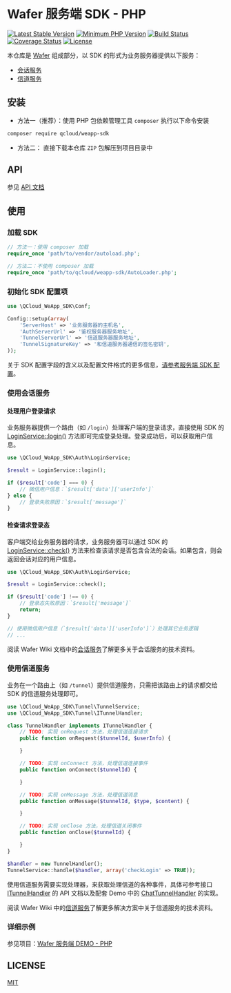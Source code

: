 # Wafer 服务端 SDK - PHP

[![Latest Stable Version][packagist-image]][packagist-url]
[![Minimum PHP Version][php-image]][php-url]
[![Build Status][travis-image]][travis-url]
[![Coverage Status][coveralls-image]][coveralls-url]
[![License][license-image]][license-url]

本仓库是 [Wafer](https://github.com/tencentyun/wafer) 组成部分，以 SDK 的形式为业务服务器提供以下服务：

+ [会话服务](https://github.com/tencentyun/wafer/wiki/会话服务)
+ [信道服务](https://github.com/tencentyun/wafer/wiki/信道服务)

## 安装

- 方法一（推荐）：使用 PHP 包依赖管理工具 `composer` 执行以下命令安装

```sh
composer require qcloud/weapp-sdk
```

- 方法二： 直接下载本仓库 `ZIP` 包解压到项目目录中

## API

参见 [API 文档](./API.md)

## 使用

### 加载 SDK

```php
// 方法一：使用 composer 加载
require_once 'path/to/vendor/autoload.php';

// 方法二：不使用 composer 加载
require_once 'path/to/qcloud/weapp-sdk/AutoLoader.php';
```

### 初始化 SDK 配置项

```php
use \QCloud_WeApp_SDK\Conf;

Config::setup(array(
    'ServerHost' => '业务服务器的主机名',
    'AuthServerUrl' => '鉴权服务器服务地址',
    'TunnelServerUrl' => '信道服务器服务地址',
    'TunnelSignatureKey' => '和信道服务器通信的签名密钥',
));
```

关于 SDK 配置字段的含义以及配置文件格式的更多信息，[请参考服务端 SDK 配置](https://github.com/tencentyun/wafer/wiki/%E6%9C%8D%E5%8A%A1%E7%AB%AF-SDK-%E9%85%8D%E7%BD%AE)。

### 使用会话服务

#### 处理用户登录请求

业务服务器提供一个路由（如 `/login`）处理客户端的登录请求，直接使用 SDK 的 [LoginService::login()](https://github.com/tencentyun/wafer-php-server-sdk/blob/master/API.md#loginservicelogin) 方法即可完成登录处理。登录成功后，可以获取用户信息。

```php
use \QCloud_WeApp_SDK\Auth\LoginService;

$result = LoginService::login();

if ($result['code'] === 0) {
    // 微信用户信息：`$result['data']['userInfo']`
} else {
    // 登录失败原因：`$result['message']`
}
```

#### 检查请求登录态

客户端交给业务服务器的请求，业务服务器可以通过 SDK 的 [LoginService::check()](https://github.com/tencentyun/wafer-php-server-sdk/blob/master/API.md#loginservicecheck) 方法来检查该请求是否包含合法的会话。如果包含，则会返回会话对应的用户信息。

```php
use \QCloud_WeApp_SDK\Auth\LoginService;

$result = LoginService::check();

if ($result['code'] !== 0) {
    // 登录态失败原因：`$result['message']`
    return;
}

// 使用微信用户信息（`$result['data']['userInfo']`）处理其它业务逻辑
// ...
```

阅读 Wafer Wiki 文档中的[会话服务](https://github.com/tencentyun/wafer/wiki/%E4%BC%9A%E8%AF%9D%E6%9C%8D%E5%8A%A1)了解更多关于会话服务的技术资料。

### 使用信道服务

业务在一个路由上（如 `/tunnel`）提供信道服务，只需把该路由上的请求都交给 SDK 的信道服务处理即可。

```php
use \QCloud_WeApp_SDK\Tunnel\TunnelService;
use \QCloud_WeApp_SDK\Tunnel\ITunnelHandler;

class TunnelHandler implements ITunnelHandler {
    // TODO: 实现 onRequest 方法，处理信道连接请求
    public function onRequest($tunnelId, $userInfo) {

    }

    // TODO: 实现 onConnect 方法，处理信道连接事件
    public function onConnect($tunnelId) {

    }

    // TODO: 实现 onMessage 方法，处理信道消息
    public function onMessage($tunnelId, $type, $content) {

    }

    // TODO: 实现 onClose 方法，处理信道关闭事件
    public function onClose($tunnelId) {

    }
}

$handler = new TunnelHandler();
TunnelService::handle($handler, array('checkLogin' => TRUE));
```

使用信道服务需要实现处理器，来获取处理信道的各种事件，具体可参考接口 [ITunnelHandler](https://github.com/tencentyun/wafer-php-server-sdk/blob/master/API.md#itunnelhandler) 的 API 文档以及配套 Demo 中的 [ChatTunnelHandler](https://github.com/tencentyun/wafer-php-server-demo/blob/master/application/business/ChatTunnelHandler.php) 的实现。

阅读 Wafer Wiki 中的[信道服务](https://github.com/tencentyun/wafer/wiki/%E4%BF%A1%E9%81%93%E6%9C%8D%E5%8A%A1)了解更多解决方案中关于信道服务的技术资料。

### 详细示例

参见项目：[Wafer 服务端 DEMO - PHP](https://github.com/tencentyun/wafer-php-server-demo)

## LICENSE

[MIT](LICENSE)

[packagist-image]: https://img.shields.io/packagist/v/qcloud/weapp-sdk.svg
[packagist-url]: https://packagist.org/packages/qcloud/weapp-sdk
[php-image]: https://img.shields.io/badge/PHP-%3E%3D%205.4-8892BF.svg
[php-url]: https://secure.php.net/
[travis-image]: https://travis-ci.org/tencentyun/weapp-php-server-sdk.svg?branch=master
[travis-url]: https://travis-ci.org/tencentyun/weapp-php-server-sdk
[coveralls-image]: https://coveralls.io/repos/github/tencentyun/weapp-php-server-sdk/badge.svg?branch=master
[coveralls-url]: https://coveralls.io/github/tencentyun/weapp-php-server-sdk?branch=master
[license-image]: http://img.shields.io/npm/l/qcloud-weapp-server-sdk.svg
[license-url]: LICENSE
